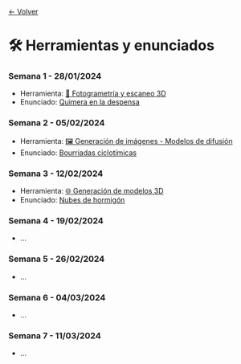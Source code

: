 [← Volver](/README.md)

# 🛠️ Herramientas y enunciados

### Semana 1 - 28/01/2024 
- Herramienta: [📸 Fotogrametría y escaneo 3D](herramientas/fotogrametrias.md)
- Enunciado: [Quimera en la despensa](enunciados/quimera_en_la_despensa.md)

### Semana 2 - 05/02/2024
- Herramienta: [🖼️ Generación de imágenes - Modelos de difusión](herramientas/generación_de_imagenes.md)
- Enunciado: [Bourriadas ciclotímicas](enunciados/bourriadas_ciclotimicas.md)

### Semana 3 - 12/02/2024
- Herramienta: [🌐 Generación de modelos 3D](herramientas/genearcion_de_modelos_3d.md)
- Enunciado: [Nubes de hormigón](enunciados/nubes_de_hormigon.md)

### Semana 4 - 19/02/2024
- ...

### Semana 5 - 26/02/2024
- ...

### Semana 6 - 04/03/2024
- ...

### Semana 7 - 11/03/2024
- ...
